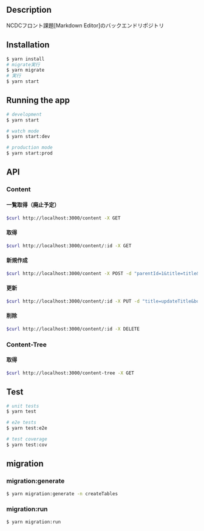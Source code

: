 ## Description
NCDCフロント課題[Markdown Editor]のバックエンドリポジトリ

## Installation

```bash
$ yarn install
# migrate実行
$ yarn migrate
# 実行
$ yarn start
```

## Running the app

```bash
# development
$ yarn start

# watch mode
$ yarn start:dev

# production mode
$ yarn start:prod
```


## API
### Content

#### 一覧取得（廃止予定）
```bash
$curl http://localhost:3000/content -X GET
```

#### 取得
```bash
$curl http://localhost:3000/content/:id -X GET
```

#### 新規作成
```bash
$curl http://localhost:3000/content -X POST -d "parentId=1&title=title&body=body"
```

#### 更新
```bash
$curl http://localhost:3000/content/:id -X PUT -d "title=updateTitle&body=updateBody"
```

#### 削除
```bash
$curl http://localhost:3000/content/:id -X DELETE
```


### Content-Tree
#### 取得
```bash
$curl http://localhost:3000/content-tree -X GET
```


## Test

```bash
# unit tests
$ yarn test

# e2e tests
$ yarn test:e2e

# test coverage
$ yarn test:cov
```

## migration

### migration:generate
```bash
$ yarn migration:generate -n createTables
```


### migration:run
```bash
$ yarn migration:run
```
